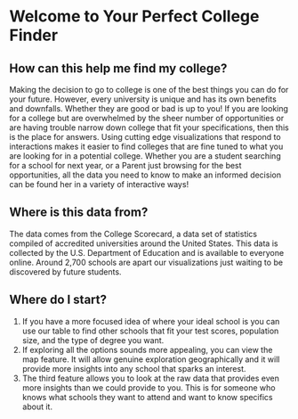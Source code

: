 Welcome to Your Perfect College Finder
======================================

How can this help me find my college?
------------------------------------------------------
Making the decision to go to college is one of the best things you can do for your future. However, every university is unique and has its own benefits and downfalls. Whether they are good or bad is up to you! If you are looking for a college but are overwhelmed by the sheer number of opportunities or are having trouble narrow down college that fit your specifications, then this is the place for answers. Using cutting edge visualizations that respond to interactions makes it easier to find colleges that are fine tuned to what you are looking for in a potential college. Whether you are a student searching for a school for next year, or a Parent just browsing for the best opportunities, all the data you need to know to make an informed decision can be found her in a variety of interactive ways! 

Where is this data from?
--------------------------------------
The data comes from the College Scorecard, a data set of statistics compiled of accredited universities around the United States. This data is collected by the U.S. Department of Education and is available to everyone online. Around 2,700 schools are apart our visualizations just waiting to be discovered by future students. 
	
Where do I start?
--------------------------------------
1.	If you have a more focused idea of where your ideal school is you can use our table to find other schools that fit your test scores, population size, and the type of degree you want. 
2.	If exploring all the options sounds more appealing, you can view the map feature. It will allow genuine exploration geographically and it will provide more insights into any school that sparks an interest. 
3.	The third feature allows you to look at the raw data that provides even more insights than we could provide to you. This is for someone who knows what schools they want to attend and want to know specifics about it. 



